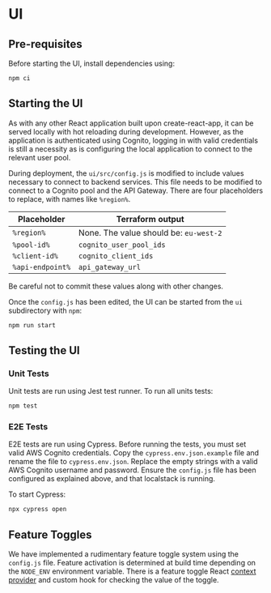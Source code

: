 # UI 

## Pre-requisites

Before starting the UI, install dependencies using: 
```bash
npm ci
```

## Starting the UI

As with any other React application built upon create-react-app, it can be served locally with hot reloading during
development. However, as the application is authenticated using Cognito, logging in with valid credentials is still a
necessity as is configuring the local application to connect to the relevant user pool.

During deployment, the `ui/src/config.js` is modified to include values necessary to connect to backend services. This
file needs to be modified to connect to a Cognito pool and the API Gateway. There are four placeholders to replace, with
names like `%region%`.

| Placeholder      | Terraform output                       |
|------------------|----------------------------------------|
| `%region%`       | None. The value should be: `eu-west-2` |
| `%pool-id%`      | `cognito_user_pool_ids`                |
| `%client-id%`    | `cognito_client_ids`                   |
| `%api-endpoint%` | `api_gateway_url`                      |

Be careful not to commit these values along with other changes.

Once the `config.js` has been edited, the UI can be started from the `ui` subdirectory with `npm`:

```bash
npm run start
```

## Testing the UI

### Unit Tests

Unit tests are run using Jest test runner. To run all units tests:
```bash
npm test
```


### E2E Tests

E2E tests are run using Cypress. Before running the tests, you must set valid AWS Cognito credentials. Copy the `cypress.env.json.example` file and rename the file to `cypress.env.json`. Replace the empty strings with a valid AWS Cognito username and password. Ensure the `config.js` file has been configured as explained above, and that localstack is running.

To start Cypress:
```bash
npx cypress open
```

## Feature Toggles

We have implemented a rudimentary feature toggle system using the `config.js` file. Feature activation is determined at build time depending on the `NODE_ENV` environment variable. There is a feature toggle React [context provider](ui/src/providers/FeatureToggleProvider.jsx) and custom hook for checking the value of the toggle.